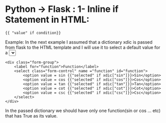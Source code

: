 # Python -> Flask : 1- Inline if Statement in HTML:


```
{{ "value" if condition}}
```

Example:
In the next example I assumed that a dictionary xdic is passed from flask to the HTML template and I will use it to select a default value for a <select> tag
```
<div class="form-group">
    <label for="function">Function</label>
    <select class="form-control" name ="function" id="function">
        <option value = sin {{"selected" if xdic["sin"]}}>Sin</option>
        <option value = cos {{"selected" if xdic["cos"]}}>Cos</option>
        <option value = tan {{"selected" if xdic["tan"]}}>Tan</option>
        <option value = cot {{"selected" if xdic["cot"]}}>Cot</option>
        <option value = csc {{"selected" if xdic["csc"]}}>Csc</option>
    </select>
</div>
```
In the passed dictionary we should have only one function(sin or cos ... etc) that has True as its value.